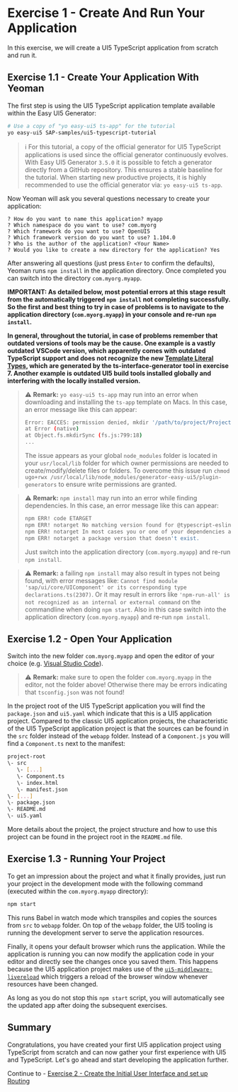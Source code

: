 # Exercise 1 - Create And Run Your Application

In this exercise, we will create a UI5 TypeScript application from scratch and run it.

## Exercise 1.1 - Create Your Application With Yeoman

The first step is using the UI5 TypeScript application template available within the Easy UI5 Generator:

```sh
# Use a copy of "yo easy-ui5 ts-app" for the tutorial
yo easy-ui5 SAP-samples/ui5-typescript-tutorial
```

> :information_source: For this tutorial, a copy of the official generator for UI5 TypeScript applications is used since the official generator continuously evolves. With Easy UI5 Generator `3.5.0` it is possible to fetch a generator directly from a GitHub repository. This ensures a stable baseline for the tutorial. When starting new productive projects, it is highly recommended to use the official generator via: `yo easy-ui5 ts-app`.

Now Yeoman will ask you several questions necessary to create your application:

```
? How do you want to name this application? myapp
? Which namespace do you want to use? com.myorg
? Which framework do you want to use? OpenUI5
? Which framework version do you want to use? 1.104.0
? Who is the author of the application? <Your Name>
? Would you like to create a new directory for the application? Yes
```

After answering all questions (just press `Enter` to confirm the defaults), Yeoman runs `npm install` in the application directory. Once completed you can switch into the directory `com.myorg.myapp`.

**IMPORTANT: As detailed below, most potential errors at this stage result from the automatically triggered `npm install` not completing successfully. So the first and best thing to try in case of problems is to navigate to the application directory (`com.myorg.myapp`) in your console and re-run `npm install`.**

**In general, throughout the tutorial, in case of problems remember that outdated versions of tools may be the cause. One example is a vastly outdated VSCode version, which apparently comes with outdated TypeScript support and does not recognize the new [Template Literal Types](https://www.typescriptlang.org/docs/handbook/2/template-literal-types.html), which are generated by the ts-interface-generator tool in exercise 7. Another example is outdated UI5 build tools installed globally and interfering with the locally installed version.**

> :warning: **Remark:** `yo easy-ui5 ts-app` may run into an error when downloading and installing the `ts-app` template on Macs. In this case, an error message like this can appear:
>
> ```sh
> Error: EACCES: permission denied, mkdir '/path/to/project/ProjectName'
> at Error (native)
> at Object.fs.mkdirSync (fs.js:799:18)
> ...
> ```
>
> The issue appears as your global `node_modules` folder is located in your `usr/local/lib` folder for which owner permissions are needed to create/modify/delete files or folders. To overcome this issue run `chmod ugo+rwx /usr/local/lib/node_modules/generator-easy-ui5/plugin-generators` to ensure write permissions are granted.

> :warning: **Remark:** `npm install` may run into an error while finding dependencies. In this case, an error message like this can appear:
>
> ```sh
> npm ERR! code ETARGET
> npm ERR! notarget No matching version found for @typescript-eslint/eslint-plugin@^5.6.0.
> npm ERR! notarget In most cases you or one of your dependencies are requesting
> npm ERR! notarget a package version that doesn't exist.
> ```
>
> Just switch into the application directory (`com.myorg.myapp`) and re-run `npm install`.

> :warning: **Remark:** a failing `npm install` may also result in types not being found, with error messages like: `Cannot find module 'sap/ui/core/UIComponent' or its corresponding type declarations.ts(2307)`. Or it may result in errors like `'npm-run-all' is not recognized as an internal or external command` on the commandline when doing `npm start`.
> Also in this case switch into the application directory (`com.myorg.myapp`) and re-run `npm install`.

## Exercise 1.2 - Open Your Application

Switch into the new folder `com.myorg.myapp` and open the editor of your choice (e.g. [Visual Studio Code](https://code.visualstudio.com/)).

> :warning: **Remark:** make sure to open the folder `com.myorg.myapp` in the editor, not the folder above! Otherwise there may be errors indicating that `tsconfig.json` was not found!

In the project root of the UI5 TypeScript application you will find the `package.json` and `ui5.yaml` which indicate that this is a UI5 application project. Compared to the classic UI5 application projects, the characteristic of the UI5 TypeScript application project is that the sources can be found in the `src` folder instead of the `webapp` folder. Instead of a `Component.js` you will find a `Component.ts` next to the manifest:

```sh
project-root
\- src
   \- [...]
   \- Component.ts
   \- index.html
   \- manifest.json
\- [...]
\- package.json
\- README.md
\- ui5.yaml
```

More details about the project, the project structure and how to use this project can be found in the project root in the `README.md` file.

## Exercise 1.3 - Running Your Project

To get an impression about the project and what it finally provides, just run your project in the development mode with the following command (executed within the `com.myorg.myapp` directory):

```sh
npm start
```

This runs Babel in watch mode which transpiles and copies the sources from `src` to `webapp` folder. On top of the `webapp` folder, the UI5 tooling is running the development server to serve the application resources.

Finally, it opens your default browser which runs the application. While the application is running you can now modify the application code in your editor and directly see the changes once you saved them. This happens because the UI5 application project makes use of the [`ui5-middleware-livereload`](https://www.npmjs.com/package/ui5-middleware-livereload) which triggers a reload of the browser window whenever resources have been changed.

As long as you do not stop this `npm start` script, you will automatically see the updated app after doing the subsequent exercises.

## Summary

Congratulations, you have created your first UI5 application project using TypeScript from scratch and can now gather your first experience with UI5 and TypeScript. Let's go ahead and start developing the application further.

Continue to - [Exercise 2 - Create the Initial User Interface and set up Routing](../ex2/README.md)
